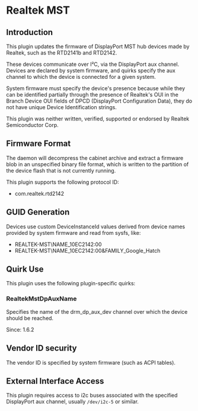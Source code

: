 # Realtek MST

## Introduction

This plugin updates the firmware of DisplayPort MST hub devices made by Realtek,
such as the RTD2141b and RTD2142.

These devices communicate over I²C, via the DisplayPort aux channel. Devices
are declared by system firmware, and quirks specify the aux channel to which
the device is connected for a given system.

System firmware must specify the device's presence because while they can be
identified partially through the presence of Realtek's OUI in the Branch
Device OUI fields of DPCD (DisplayPort Configuration Data), they do not have
unique Device Identification strings.

This plugin was neither written, verified, supported or endorsed by Realtek
Semiconductor Corp.

## Firmware Format

The daemon will decompress the cabinet archive and extract a firmware blob in
an unspecified binary file format, which is written to the partition of the
device flash that is not currently running.

This plugin supports the following protocol ID:

* com.realtek.rtd2142

## GUID Generation

Devices use custom DeviceInstanceId values derived from device names
provided by system firmware and read from sysfs, like:

* REALTEK-MST\NAME_10EC2142:00
* REALTEK-MST\NAME_10EC2142:00&FAMILY_Google_Hatch

## Quirk Use

This plugin uses the following plugin-specific quirks:

### RealtekMstDpAuxName

Specifies the name of the drm_dp_aux_dev channel over which the device should be reached.

Since: 1.6.2

## Vendor ID security

The vendor ID is specified by system firmware (such as ACPI tables).

## External Interface Access

This plugin requires access to i2c buses associated with the specified
DisplayPort aux channel, usually `/dev/i2c-5` or similar.
